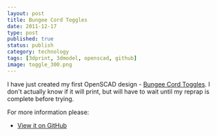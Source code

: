 ```yaml
--- 
layout: post 
title: Bungee Cord Toggles
date: 2011-12-17
type: post 
published: true 
status: publish
category: technology
tags: [3dprint, 3dmodel, openscad, github]
image: toggle_300.png
---
```


I have just created my first OpenSCAD design - 
[Bungee Cord Toggles](https://github.com/chrisjrob/toggle/blob/master/toggle-dbl.stl). I
don't actually know if it will print, but will have to wait until my
reprap is complete before trying.

<!--more-->

For more information please:

   * [View it on GitHub](https://github.com/chrisjrob/toggle)

